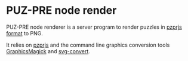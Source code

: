 # PUZ-PRE node render

PUZ-PRE node renderer is a server program to render puzzles in [pzprjs format](http://github.com/sabo2/pzprjs) to PNG.

It relies on [pzprjs](http://github.com/sabo2/pzprjs) and the command line graphics conversion tools
[GraphicsMagick](http://graphicsmagick.org) and [svg-convert](https://wiki.gnome.org/Projects/LibRsvg).

